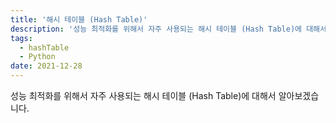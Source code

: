 ```yaml
---
title: '해시 테이블 (Hash Table)'
description: '성능 최적화를 위해서 자주 사용되는 해시 테이블 (Hash Table)에 대해서 알아보겠습니다.'
tags:
  - hashTable
  - Python
date: 2021-12-28
---
```


성능 최적화를 위해서 자주 사용되는 해시 테이블 (Hash Table)에 대해서 알아보겠습니다.
